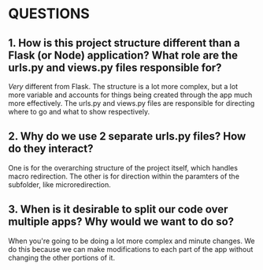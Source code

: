 # QUESTIONS

## 1.  How is this project structure different than a Flask (or Node) application? What role are the urls.py and views.py files responsible for?
*Very* different from Flask. The structure is a lot more complex, but a lot more variable and accounts for things being created through the app much more effectively.
The urls.py and views.py files are responsible for directing where to go and what to show respectively.

## 2.  Why do we use 2 separate urls.py files? How do they interact?
One is for the overarching structure of the project itself, which handles macro redirection. The other is for direction within the paramters of the subfolder, like microredirection.

## 3. When is it desirable to split our code over multiple apps? Why would we want to do so?
When you're going to be doing a lot more complex and minute changes. We do this because we can make modifications to each part of the app without changing the other portions of it.

